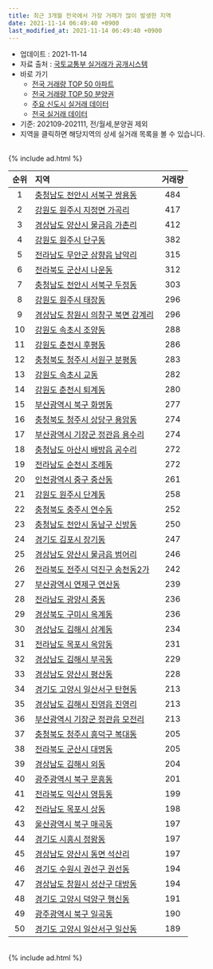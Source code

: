 ```yaml
---
title: 최근 3개월 전국에서 가장 거래가 많이 발생한 지역
date: 2021-11-14 06:49:40 +0900
last_modified_at: 2021-11-14 06:49:40 +0900
---
```


* 업데이트 : 2021-11-14
* 자료 출처 : [국토교통부 실거래가 공개시스템](http://rt.molit.go.kr)
* 바로 가기
    * [전국 거래량 TOP 50 아파트](https://inasie.github.io/apt-trade-info/최근-3개월-전국에서-가장-거래가-많이-발생한-아파트)
    * [전국 거래량 TOP 50 분양권](https://inasie.github.io/apt-trade-info/최근-3개월-전국에서-가장-거래가-많이-발생한-분양권)
    * [주요 신도시 실거래 데이터](https://inasie.github.io/apt-trade-info/주요-신도시)
    * [전국 실거래 데이터](https://inasie.github.io/apt-trade-info/전국)
* 기준: 202109-202111, 전/월세,분양권 제외
* 지역을 클릭하면 해당지역의 상세 실거래 목록을 볼 수 있습니다.

<br>
{% include ad.html %}
<br>


|순위|지역|거래량|
|:---:|:---|:---:|
|1|[충청남도 천안시 서북구 쌍용동](https://inasie.github.io/apt-trade-info/충청남도-천안시-서북구-쌍용동)|484|
|2|[강원도 원주시 지정면 가곡리](https://inasie.github.io/apt-trade-info/강원도-원주시-지정면-가곡리)|417|
|3|[경상남도 양산시 물금읍 가촌리](https://inasie.github.io/apt-trade-info/경상남도-양산시-물금읍-가촌리)|412|
|4|[강원도 원주시 단구동](https://inasie.github.io/apt-trade-info/강원도-원주시-단구동)|382|
|5|[전라남도 무안군 삼향읍 남악리](https://inasie.github.io/apt-trade-info/전라남도-무안군-삼향읍-남악리)|315|
|6|[전라북도 군산시 나운동](https://inasie.github.io/apt-trade-info/전라북도-군산시-나운동)|312|
|7|[충청남도 천안시 서북구 두정동](https://inasie.github.io/apt-trade-info/충청남도-천안시-서북구-두정동)|303|
|8|[강원도 원주시 태장동](https://inasie.github.io/apt-trade-info/강원도-원주시-태장동)|296|
|9|[경상남도 창원시 의창구 북면 감계리](https://inasie.github.io/apt-trade-info/경상남도-창원시-의창구-북면-감계리)|296|
|10|[강원도 속초시 조양동](https://inasie.github.io/apt-trade-info/강원도-속초시-조양동)|288|
|11|[강원도 춘천시 후평동](https://inasie.github.io/apt-trade-info/강원도-춘천시-후평동)|286|
|12|[충청북도 청주시 서원구 분평동](https://inasie.github.io/apt-trade-info/충청북도-청주시-서원구-분평동)|283|
|13|[강원도 속초시 교동](https://inasie.github.io/apt-trade-info/강원도-속초시-교동)|282|
|14|[강원도 춘천시 퇴계동](https://inasie.github.io/apt-trade-info/강원도-춘천시-퇴계동)|280|
|15|[부산광역시 북구 화명동](https://inasie.github.io/apt-trade-info/부산광역시-북구-화명동)|277|
|16|[충청북도 청주시 상당구 용암동](https://inasie.github.io/apt-trade-info/충청북도-청주시-상당구-용암동)|274|
|17|[부산광역시 기장군 정관읍 용수리](https://inasie.github.io/apt-trade-info/부산광역시-기장군-정관읍-용수리)|274|
|18|[충청남도 아산시 배방읍 공수리](https://inasie.github.io/apt-trade-info/충청남도-아산시-배방읍-공수리)|272|
|19|[전라남도 순천시 조례동](https://inasie.github.io/apt-trade-info/전라남도-순천시-조례동)|272|
|20|[인천광역시 중구 중산동](https://inasie.github.io/apt-trade-info/인천광역시-중구-중산동)|261|
|21|[강원도 원주시 단계동](https://inasie.github.io/apt-trade-info/강원도-원주시-단계동)|258|
|22|[충청북도 충주시 연수동](https://inasie.github.io/apt-trade-info/충청북도-충주시-연수동)|252|
|23|[충청남도 천안시 동남구 신방동](https://inasie.github.io/apt-trade-info/충청남도-천안시-동남구-신방동)|250|
|24|[경기도 김포시 장기동](https://inasie.github.io/apt-trade-info/경기도-김포시-장기동)|247|
|25|[경상남도 양산시 물금읍 범어리](https://inasie.github.io/apt-trade-info/경상남도-양산시-물금읍-범어리)|246|
|26|[전라북도 전주시 덕진구 송천동2가](https://inasie.github.io/apt-trade-info/전라북도-전주시-덕진구-송천동2가)|242|
|27|[부산광역시 연제구 연산동](https://inasie.github.io/apt-trade-info/부산광역시-연제구-연산동)|239|
|28|[전라남도 광양시 중동](https://inasie.github.io/apt-trade-info/전라남도-광양시-중동)|236|
|29|[경상북도 구미시 옥계동](https://inasie.github.io/apt-trade-info/경상북도-구미시-옥계동)|236|
|30|[경상남도 김해시 삼계동](https://inasie.github.io/apt-trade-info/경상남도-김해시-삼계동)|234|
|31|[전라남도 목포시 옥암동](https://inasie.github.io/apt-trade-info/전라남도-목포시-옥암동)|231|
|32|[경상남도 김해시 부곡동](https://inasie.github.io/apt-trade-info/경상남도-김해시-부곡동)|229|
|33|[경상남도 양산시 평산동](https://inasie.github.io/apt-trade-info/경상남도-양산시-평산동)|228|
|34|[경기도 고양시 일산서구 탄현동](https://inasie.github.io/apt-trade-info/경기도-고양시-일산서구-탄현동)|213|
|35|[경상남도 김해시 진영읍 진영리](https://inasie.github.io/apt-trade-info/경상남도-김해시-진영읍-진영리)|213|
|36|[부산광역시 기장군 정관읍 모전리](https://inasie.github.io/apt-trade-info/부산광역시-기장군-정관읍-모전리)|213|
|37|[충청북도 청주시 흥덕구 복대동](https://inasie.github.io/apt-trade-info/충청북도-청주시-흥덕구-복대동)|205|
|38|[전라북도 군산시 대명동](https://inasie.github.io/apt-trade-info/전라북도-군산시-대명동)|205|
|39|[경상남도 김해시 외동](https://inasie.github.io/apt-trade-info/경상남도-김해시-외동)|204|
|40|[광주광역시 북구 문흥동](https://inasie.github.io/apt-trade-info/광주광역시-북구-문흥동)|201|
|41|[전라북도 익산시 영등동](https://inasie.github.io/apt-trade-info/전라북도-익산시-영등동)|199|
|42|[전라남도 목포시 상동](https://inasie.github.io/apt-trade-info/전라남도-목포시-상동)|198|
|43|[울산광역시 북구 매곡동](https://inasie.github.io/apt-trade-info/울산광역시-북구-매곡동)|197|
|44|[경기도 시흥시 정왕동](https://inasie.github.io/apt-trade-info/경기도-시흥시-정왕동)|197|
|45|[경상남도 양산시 동면 석산리](https://inasie.github.io/apt-trade-info/경상남도-양산시-동면-석산리)|197|
|46|[경기도 수원시 권선구 권선동](https://inasie.github.io/apt-trade-info/경기도-수원시-권선구-권선동)|194|
|47|[경상남도 창원시 성산구 대방동](https://inasie.github.io/apt-trade-info/경상남도-창원시-성산구-대방동)|194|
|48|[경기도 고양시 덕양구 행신동](https://inasie.github.io/apt-trade-info/경기도-고양시-덕양구-행신동)|191|
|49|[광주광역시 북구 일곡동](https://inasie.github.io/apt-trade-info/광주광역시-북구-일곡동)|190|
|50|[경기도 고양시 일산서구 일산동](https://inasie.github.io/apt-trade-info/경기도-고양시-일산서구-일산동)|189|


<br>
{% include ad.html %}
<br>

